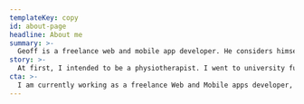 ```yaml
---
templateKey: copy
id: about-page
headline: About me
summary: >-
  Geoff is a freelance web and mobile app developer. He considers himself a 'forever student', always eager to build his skills and tackle challenging problems. His passion for learning, creativity and technology informs his competitive advantage and numerous positive testimonials.
story: >-
  At first, I intended to be a physiotherapist. I went to university fully committed to doing just that. One thing led to another, two years went by and I was almost a fully-fledged freelance Frontend Developer. I had discovered my deep passion for technology and programming. I took a gap year to explore my passion and never looked back since. This fortunate turn of events has led me to develop websites for various clients, develop a successful SaaS product and publish an app to the play store.
cta: >-
  I am currently working as a freelance Web and Mobile apps developer, reach out to hello@geoffokumu.com to contact.
---
```

